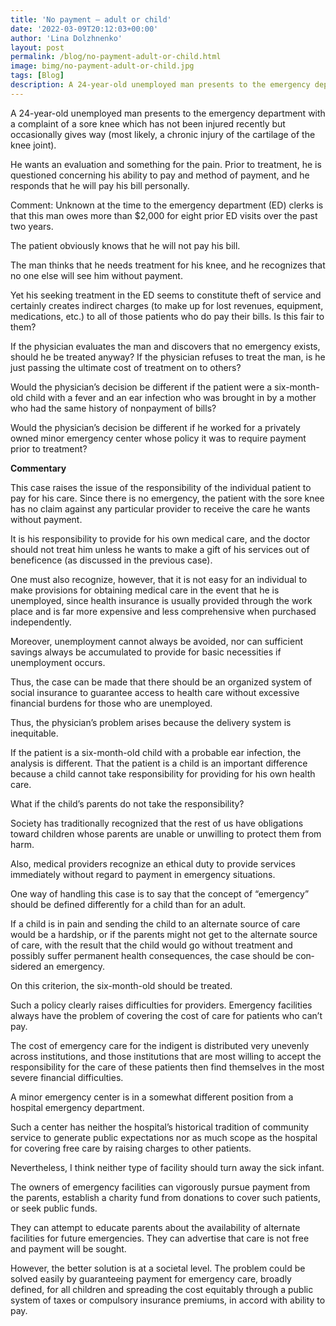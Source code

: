 ```yaml
---
title: 'No payment — adult or child'
date: '2022-03-09T20:12:03+00:00'
author: 'Lina Dolzhnenko'
layout: post
permalink: /blog/no-payment-adult-or-child.html
image: bimg/no-payment-adult-or-child.jpg
tags: [Blog]
description: A 24-year-old unemployed man presents to the emergency department with a complaint of a sore knee which has not been injured recently but occasionally gives way (most likely, a chronic injury of the cartilage of the knee joint).
---
```


A 24-year-old unemployed man presents to the emergency department with a complaint of a sore knee which has not been injured recently but occasionally gives way (most likely, a chronic injury of the cartilage of the knee joint).

He wants an evaluation and something for the pain. Prior to treatment, he is questioned concerning his ability to pay and method of payment, and he responds that he will pay his bill personally.

Comment: Unknown at the time to the emergency department (ED) clerks is that this man owes more than $2,000 for eight prior ED visits over the past two years.

The patient obviously knows that he will not pay his bill.

The man thinks that he needs treatment for his knee, and he recognizes that no one else will see him without payment.

Yet his seeking treatment in the ED seems to constitute theft of service and certainly creates indirect charges (to make up for lost revenues, equipment, medications, etc.) to all of those patients who do pay their bills. Is this fair to them?

If the physician evaluates the man and discovers that no emergency exists, should he be treated anyway? If the physician refuses to treat the man, is he just passing the ultimate cost of treatment on to others?

Would the physician’s decision be different if the patient were a six-month-old child with a fever and an ear infection who was brought in by a mother who had the same history of nonpayment of bills?

Would the physician’s decision be different if he worked for a privately owned minor emergency center whose policy it was to require payment prior to treatment?

**Commentary**

This case raises the issue of the responsibility of the individual patient to pay for his care. Since there is no emergency, the patient with the sore knee has no claim against any particular provider to receive the care he wants without payment.

It is his responsibility to provide for his own medical care, and the doctor should not treat him unless he wants to make a gift of his services out of beneficence (as discussed in the previous case).

One must also recognize, however, that it is not easy for an individual to make provisions for obtaining medical care in the event that he is unemployed, since health insurance is usually provided through the work place and is far more expensive and less comprehensive when purchased independently.

Moreover, unemployment cannot always be avoided, nor can sufficient savings always be accumulated to provide for basic ne­cessities if unemployment occurs.

Thus, the case can be made that there should be an organized system of social insurance to guarantee access to health care without excessive financial burdens for those who are unemployed.

Thus, the physician’s problem arises because the delivery system is inequitable.

If the patient is a six-month-old child with a probable ear infection, the analysis is different. That the patient is a child is an important difference because a child cannot take responsibility for providing for his own health care.

What if the child’s parents do not take the responsibility?

Society has traditionally recognized that the rest of us have obligations toward children whose parents are unable or unwilling to protect them from harm.

Also, medical providers recognize an ethical duty to provide services immediately without regard to payment in emergency situations.

One way of handling this case is to say that the concept of “emergency” should be defined differently for a child than for an adult.

If a child is in pain and sending the child to an alternate source of care would be a hardship, or if the parents might not get to the alternate source of care, with the result that the child would go without treatment and possibly suffer permanent health consequences, the case should be con­sidered an emergency.

On this criterion, the six-month-old should be treated.

Such a policy clearly raises difficulties for providers. Emergency facilities always have the problem of covering the cost of care for patients who can’t pay.

The cost of emergency care for the indigent is distributed very unevenly across institutions, and those institutions that are most willing to accept the responsibility for the care of these patients then find themselves in the most severe financial difficulties.

A minor emergency center is in a somewhat different position from a hospital emergency department.

Such a center has neither the hospital’s historical tradition of community service to generate public expectations nor as much scope as the hospital for covering free care by raising charges to other patients.

Nevertheless, I think neither type of facility should turn away the sick infant.

The owners of emergency facilities can vigorously pursue payment from the par­ents, establish a charity fund from donations to cover such patients, or seek public funds.

They can attempt to educate parents about the availability of alternate facilities for future emergencies. They can advertise that care is not free and payment will be sought.

However, the better solution is at a societal level. The problem could be solved easily by guaranteeing payment for emergency care, broadly defined, for all children and spreading the cost equitably through a public system of taxes or compulsory in­surance premiums, in accord with ability to pay.

